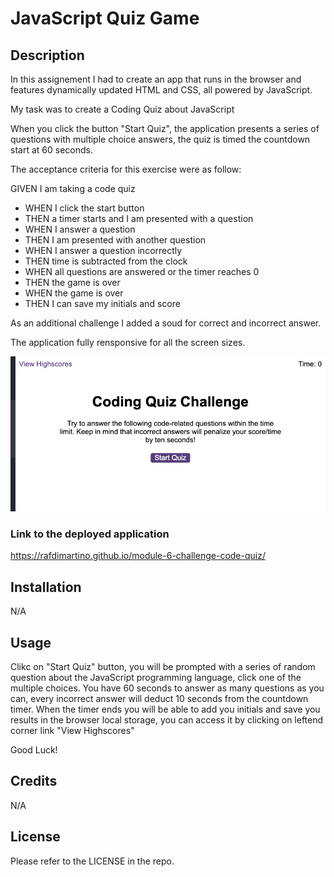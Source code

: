# JavaScript Quiz Game
## Description
In this assignement I had to create an app that runs in the browser and features dynamically updated HTML and CSS, all powered by JavaScript.

My task was to create a Coding Quiz about JavaScript

When you click the button "Start Quiz", the application presents a series of questions with multiple choice answers, the quiz is timed the countdown start at 60 seconds.

The acceptance criteria for this exercise were as follow:

GIVEN I am taking a code quiz
- WHEN I click the start button
- THEN a timer starts and I am presented with a question
- WHEN I answer a question
- THEN I am presented with another question
- WHEN I answer a question incorrectly
- THEN time is subtracted from the clock
- WHEN all questions are answered or the timer reaches 0
- THEN the game is over
- WHEN the game is over
- THEN I can save my initials and score

As an additional challenge I added a soud for correct and incorrect answer.

The application fully rensponsive for all the screen sizes.

![**screenshot of the application**](assets/images/application-screenshot.png)

### Link to the deployed application 
https://rafdimartino.github.io/module-6-challenge-code-quiz/

## Installation
N/A

## Usage
Clikc on "Start Quiz" button, you will be prompted with a series of random question about the JavaScript programming language, click one of the multiple choices.
You have 60 seconds to answer as many questions as you can, every incorrect answer will deduct 10 seconds from the countdown timer. When the timer ends you will be able to add you initials and save you results in the browser local storage, you can access it by clicking on leftend corner link "View Highscores"

Good Luck!

## Credits
N/A

## License
Please refer to the LICENSE in the repo.